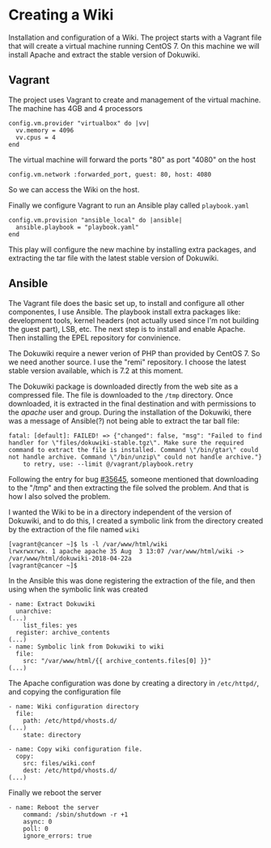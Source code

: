 # Creating a Wiki

Installation and configuration of a Wiki. The project starts with a Vagrant file that will create a virtual machine running CentOS 7. On this machine we will install Apache and extract the stable version of Dokuwiki.

## Vagrant

The project uses Vagrant to create and management of the virtual machine. The machine has 4GB and 4 processors

    config.vm.provider "virtualbox" do |vv|
      vv.memory = 4096
      vv.cpus = 4
    end

The virtual machine will forward the ports "80" as port "4080" on the host

    config.vm.network :forwarded_port, guest: 80, host: 4080

So we can access the Wiki on the host.

Finally we configure Vagrant to run an Ansible play called `playbook.yaml`

    config.vm.provision "ansible_local" do |ansible|
      ansible.playbook = "playbook.yaml"
    end
This play will configure the new machine by installing extra packages, and extracting the tar file with the latest stable version of Dokuwiki.

## Ansible

The Vagrant file does the basic set up, to install and configure all other componentes, I use Ansible. The playbook install extra packages like: development tools, kernel headers (not actually used since I'm not building the guest part), LSB, etc. The next step is to install and enable Apache. Then installing the EPEL repository for convinience.

The Dokuwiki require a newer verion of PHP than provided by CentOS 7. So we need another source. I use the "remi" repository. I choose the latest stable version available, which is 7.2 at this moment.

The Dokuwiki package is downloaded directly from the web site as a compressed file. The file is downloaded to the `/tmp` directory. Once downloaded, it is extracted in the final destination and with permissions to the *apache* user and group. During the installation of the Dokuwiki, there was a message of Ansible(?) not being able to extract the tar ball file:

    fatal: [default]: FAILED! => {"changed": false, "msg": "Failed to find handler for \"files/dokuwiki-stable.tgz\". Make sure the required command to extract the file is installed. Command \"/bin/gtar\" could not handle archive. Command \"/bin/unzip\" could not handle archive."}
        to retry, use: --limit @/vagrant/playbook.retry

Following the entry for bug [#35645](https://github.com/ansible/ansible/issues/35645), someone mentioned that downloading to the "/tmp" and then extracting the file solved the problem. And that is how I also solved the problem.

I wanted the Wiki to be in a directory independent of the version of Dokuwiki, and to do this, I created a symbolic link from the directory created by the extraction of the file named `wiki`

    [vagrant@cancer ~]$ ls -l /var/www/html/wiki
    lrwxrwxrwx. 1 apache apache 35 Aug  3 13:07 /var/www/html/wiki -> /var/www/html/dokuwiki-2018-04-22a
    [vagrant@cancer ~]$

In the Ansible this was done registering the extraction of the file, and then using when the symbolic link was created

    - name: Extract Dokuwiki
      unarchive:
    (...)
        list_files: yes
      register: archive_contents
    (...)
    - name: Symbolic link from Dokuwiki to wiki
      file:
        src: "/var/www/html/{{ archive_contents.files[0] }}"
    (...)

The Apache configuration was done by creating a directory in `/etc/httpd/`, and copying the configuration file

    - name: Wiki configuration directory
      file:
        path: /etc/httpd/vhosts.d/
    (...)
        state: directory

    - name: Copy wiki configuration file.
      copy:
        src: files/wiki.conf
        dest: /etc/httpd/vhosts.d/
    (...)

Finally we reboot the server

    - name: Reboot the server
        command: /sbin/shutdown -r +1
        async: 0
        poll: 0
        ignore_errors: true
